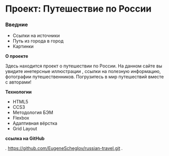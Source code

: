 # Проект: Путешествие по России

### Введние
* Ссылки на источники
* Путь из города в город
* Картинки

**О проекте**

Здесь находится проект о путешествии по России. 
На данном сайте вы увидите инетерсные иллюстрации , ссылки на полезную информацию, фотографии путешественников.
Погрузитесь в мир путешествий вместе с авторами!

**Технологии**

* HTML5
* CCS3
* Методология БЭМ
* Flexbox
* Адаптивная вёрстка
* Grid Layout


**ссылка на GitHub**

*.* https://github.com/EugeneScheglov/russian-travel.git *.*


